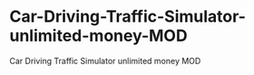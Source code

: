 # Car-Driving-Traffic-Simulator-unlimited-money-MOD
Car Driving Traffic Simulator unlimited money MOD

